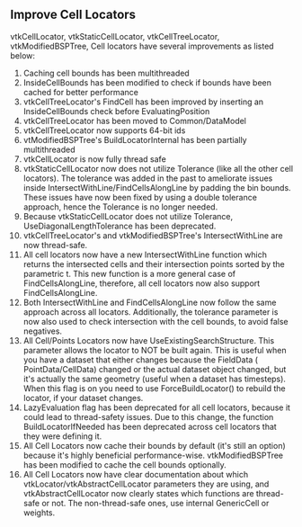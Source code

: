 ## Improve Cell Locators

vtkCellLocator, vtkStaticCellLocator, vtkCellTreeLocator, vtkModifiedBSPTree, Cell locators have several improvements as
listed below:

1. Caching cell bounds has been multithreaded
2. InsideCellBounds has been modified to check if bounds have been cached for better performance
3. vtkCellTreeLocator's FindCell has been improved by inserting an InsideCellBounds check before EvaluatingPosition
4. vtkCellTreeLocator has been moved to Common/DataModel
5. vtkCellTreeLocator now supports 64-bit ids
7. vtModifiedBSPTree's BuildLocatorInternal has been partially multithreaded
8. vtkCellLocator is now fully thread safe
9. vtkStaticCellLocator now does not utilize Tolerance (like all the other cell locators). The tolerance was added in
   the past to ameliorate issues inside IntersectWithLine/FindCellsAlongLine by padding the bin bounds. These issues
   have now been fixed by using a double tolerance approach, hence the Tolerance is no longer needed.
10. Because vtkStaticCellLocator does not utilize Tolerance, UseDiagonalLengthTolerance has been deprecated.
11. vtkCellTreeLocator's and vtkModifiedBSPTree's IntersectWithLine are now thread-safe.
12. All cell locators now have a new IntersectWithLine function which returns the intersected cells and their
    intersection points sorted by the parametric t. This new function is a more general case of FindCellsAlongLine,
    therefore, all cell locators now also support FindCellsAlongLine.
13. Both IntersectWithLine and FindCellsAlongLine now follow the same approach across all locators. Additionally, the
    tolerance parameter is now also used to check intersection with the cell bounds, to avoid false negatives.
14. All Cell/Points Locators now have UseExistingSearchStructure. This parameter allows the locator to NOT
    be built again. This is useful when you have a dataset that either changes because the FieldData (
    PointData/CellData) changed or the actual dataset object changed, but it's actually the same geometry (useful when a
    dataset has timesteps). When this flag is on you need to use ForceBuildLocator() to rebuild the locator, if your
    dataset changes.
15. LazyEvaluation flag has been deprecated for all cell locators, because it could lead to thread-safety issues. Due
    to this change, the function BuildLocatorIfNeeded has been deprecated across cell locators that they were defining
    it.
16. All Cell Locators now cache their bounds by default (it's still an option) because it's highly beneficial
    performance-wise. vtkModifiedBSPTree has been modified to cache the cell bounds optionally.
17. All Cell Locators now have clear documentation about which vtkLocator/vtkAbstractCellLocator parameters they are
    using, and vtkAbstractCellLocator now clearly states which functions are thread-safe or not. The non-thread-safe
    ones, use internal GenericCell or weights.
